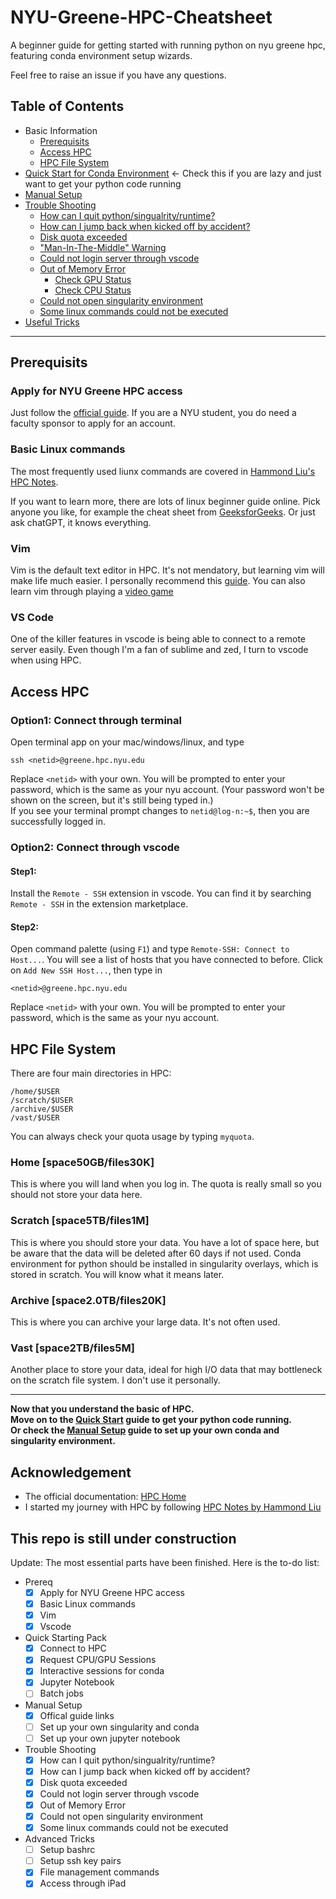 # NYU-Greene-HPC-Cheatsheet
A beginner guide for getting started with running python on nyu greene hpc, featuring conda environment setup wizards.


Feel free to raise an issue if you have any questions. 

## Table of Contents
* Basic Information
	* [Prerequisits](#prerequisits)
	* [Access HPC](#access-hpc)
	* [HPC File System](#hpc-file-system)
* [Quick Start for Conda Environment](QuickStart.md) <- Check this if you are lazy and just want to get your python code running
* [Manual Setup](MaunalSetup.md)
* [Trouble Shooting](TroubleShooting.md)
	* [How can I quit python/singualrity/runtime?](TroubleShooting.md#how-can-i-quit)
	* [How can I jump back when kicked off by accident?](TroubleShooting.md#how-can-i-jump-back-when-kicked-off-by-accident)
	* [Disk quota exceeded](TroubleShooting.md#disk-quota-exceeded)
	* ["Man-In-The-Middle" Warning](TroubleShooting.md#man-in-the-middle-warning)
	* [Could not login server through vscode](TroubleShooting.md#could-not-login-server-through-vscode)
	* [Out of Memory Error](TroubleShooting.md#out-of-memory-error)
		* [Check GPU Status](TroubleShooting.md#check-gpu-status)
		* [Check CPU Status](TroubleShooting.md#check-cpu-status)
	* [Could not open singularity environment](TroubleShooting.md#could-not-open-singularity-environment)
	* [Some linux commands could not be executed](TroubleShooting.md#some-linux-commands-could-not-be-executed)
* [Useful Tricks](UsefulTricks.md)

***
## Prerequisits
### Apply for NYU Greene HPC access
Just follow the [official guide](https://www.nyu.edu/life/information-technology/research-computing-services/high-performance-computing/high-performance-computing-nyu-it/hpc-accounts-and-eligibility.html#eligibility). If you are a NYU student, you do need a faculty sponsor to apply for an account.

### Basic Linux commands
The most frequently used liunx commands are covered in [Hammond Liu's HPC Notes](https://abstracted-crime-34a.notion.site/Basic-Command-e8c7524b71344c4aaede6786b451e83a).

If you want to learn more, there are lots of linux beginner guide online. Pick anyone you like, for example the cheat sheet from [GeeksforGeeks](https://www.geeksforgeeks.org/linux-commands-cheat-sheet/). Or just ask chatGPT, it knows everything.

### Vim
Vim is the default text editor in HPC. It's not mendatory, but learning vim will make life much easier. I personally recommend this [guide](https://github.com/iggredible/Learn-Vim?tab=readme-ov-file). You can also learn vim through playing a [video game](https://vim-adventures.com/)

### VS Code
One of the killer features in vscode is being able to connect to a remote server easily. Even though I'm a fan of sublime and zed, I turn to vscode when using HPC.


## Access HPC
### Option1: Connect through terminal
Open terminal app on your mac/windows/linux, and type
```
ssh <netid>@greene.hpc.nyu.edu
```
Replace `<netid>` with your own. You will be prompted to enter your password, which is the same as your nyu account. (Your password won't be shown on the screen, but it's still being typed in.) <br>
If you see your terminal prompt changes to `netid@log-n:~$`, then you are successfully logged in.


### Option2: Connect through vscode
#### Step1: 
Install the `Remote - SSH` extension in vscode. You can find it by searching `Remote - SSH` in the extension marketplace.

#### Step2:
Open command palette (using `F1`) and type `Remote-SSH: Connect to Host...`. You will see a list of hosts that you have connected to before. Click on `Add New SSH Host...`, then type in
```
<netid>@greene.hpc.nyu.edu
```
Replace `<netid>` with your own. You will be prompted to enter your password, which is the same as your nyu account.

## HPC File System
There are four main directories in HPC:
```
/home/$USER
/scratch/$USER
/archive/$USER
/vast/$USER
```
You can always check your quota usage by typing `myquota`.
### Home [space50GB/files30K]
This is where you will land when you log in. The quota is really small so you should not store your data here.

### Scratch [space5TB/files1M]
This is where you should store your data. You have a lot of space here, but be aware that the data will be deleted after 60 days if not used. Conda environment for python should be installed in singularity overlays, which is stored in scratch. You will know what it means later.

### Archive [space2.0TB/files20K]
This is where you can archive your large data. It's not often used.

### Vast [space2TB/files5M]
Another place to store your data, ideal for high I/O data that may bottleneck on the scratch file system. I don't use it personally.

***
**Now that you understand the basic of HPC. <br>
Move on to the [Quick Start](QuickStart.md) guide to get your python code running. <br>
Or check the [Manual Setup](MaunalSetup.md) guide to set up your own conda and singularity environment.**

## Acknowledgement
* The official documentation: [HPC Home](https://sites.google.com/nyu.edu/nyu-hpc/home?authuser=0)
* I started my journey with HPC by following [HPC Notes by Hammond Liu](https://abstracted-crime-34a.notion.site/63aae4cc39904d11a5c744f480a42017?v=261a410e1fe24d0294ed744c21a41015&p=7ed5e95ce1dc400898f6462f6de47d2c&pm=s)

## This repo is still under construction
Update: The most essential parts have been finished. Here is the to-do list:
* Prereq
	- [x] Apply for NYU Greene HPC access
	- [x] Basic Linux commands
	- [x] Vim
	- [x] Vscode
* Quick Starting Pack
	- [x] Connect to HPC
	- [x] Request CPU/GPU Sessions
	- [x] Interactive sessions for conda
	- [x] Jupyter Notebook
	- [ ] Batch jobs
* Manual Setup
	- [x] Offical guide links
	- [ ] Set up your own singularity and conda
	- [ ] Set up your own jupyter notebook
* Trouble Shooting
	- [x] How can I quit python/singualrity/runtime?
	- [x] How can I jump back when kicked off by accident?
	- [x] Disk quota exceeded
	- [x] Could not login server through vscode
	- [x] Out of Memory Error
	- [x] Could not open singularity environment
	- [x] Some linux commands could not be executed
* Advanced Tricks
	- [ ] Setup bashrc
	- [ ] Setup ssh key pairs
	- [x] File management commands
	- [x] Access through iPad